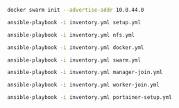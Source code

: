 ```bash
docker swarm init --advertise-addr 10.0.44.0
```

```bash
ansible-playbook -i inventory.yml setup.yml
```

```bash
ansible-playbook -i inventory.yml nfs.yml
```

```bash
ansible-playbook -i inventory.yml docker.yml
```

```bash
ansible-playbook -i inventory.yml swarm.yml
```

```bash
ansible-playbook -i inventory.yml manager-join.yml
```

```bash
ansible-playbook -i inventory.yml worker-join.yml
```

```bash
ansible-playbook -i inventory.yml portainer-setup.yml
```